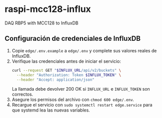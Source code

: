 # raspi-mcc128-influx
DAQ RBP5 with MCC128 to InfluxDB

## Configuración de credenciales de InfluxDB

1. Copie `edge/.env.example` a `edge/.env` y complete sus valores reales de InfluxDB.
2. Verifique las credenciales antes de iniciar el servicio:
   ```bash
   curl --request GET "$INFLUX_URL/api/v2/buckets" \
     --header "Authorization: Token $INFLUX_TOKEN" \
     --header "Accept: application/json"
   ```
   La llamada debe devolver 200 OK si `INFLUX_URL` e `INFLUX_TOKEN` son correctos.
3. Asegure los permisos del archivo con `chmod 600 edge/.env`.
4. Recargue el servicio con `sudo systemctl restart edge.service` para que systemd lea las nuevas variables.
